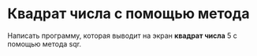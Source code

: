 # Квадрат числа c помощью метода
Написать программу, которая выводит на экран **квадрат числа** 5 с помощью метода sqr.